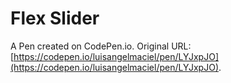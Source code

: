 # Flex Slider

A Pen created on CodePen.io. Original URL: [https://codepen.io/luisangelmaciel/pen/LYJxpJO](https://codepen.io/luisangelmaciel/pen/LYJxpJO).

